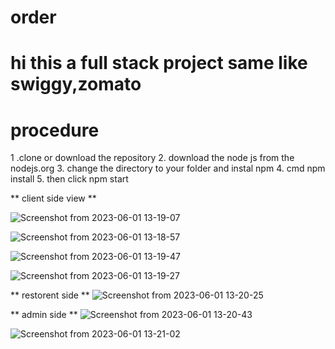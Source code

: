 # order

# hi this a full stack project same like swiggy,zomato

# procedure 

1 .clone or download the repository 
2. download the node js from the nodejs.org
3. change the directory to your folder and instal npm 
4. cmd npm install
5. then click npm start


** client side view ** 


![Screenshot from 2023-06-01 13-19-07](https://github.com/anilikarikatti/food_order/assets/48754895/739da014-6ab2-482c-962c-68d9d19c855b)

![Screenshot from 2023-06-01 13-18-57](https://github.com/anilikarikatti/food_order/assets/48754895/514c62a1-5566-412b-9223-78758608b729)


![Screenshot from 2023-06-01 13-19-47](https://github.com/anilikarikatti/food_order/assets/48754895/d4bbd9bb-aea1-4593-be4a-6d813ecb1dcd)


![Screenshot from 2023-06-01 13-19-27](https://github.com/anilikarikatti/food_order/assets/48754895/1f3f5762-4f66-4356-a847-cec342eff336)



** restorent side ** 
![Screenshot from 2023-06-01 13-20-25](https://github.com/anilikarikatti/food_order/assets/48754895/d787a7b2-4e76-4cb2-ad06-5c86737a65f4)


** admin side ** 
![Screenshot from 2023-06-01 13-20-43](https://github.com/anilikarikatti/food_order/assets/48754895/17868f7b-d291-412b-98d4-3fb0e6d64f2d)

![Screenshot from 2023-06-01 13-21-02](https://github.com/anilikarikatti/food_order/assets/48754895/afc41bce-bbc7-4cb3-86b4-0e3375536b7a)

